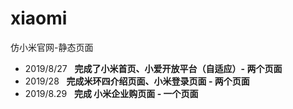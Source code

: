 # xiaomi
仿小米官网-静态页面


 + 2019/8/27 &nbsp;
  **完成了小米首页、小爱开放平台（自适应）- 两个页面**
 + 2019/28 &nbsp;
  **完成米环四介绍页面、小米登录页面  -  两个页面** 
+ 2019/8.29 &nbsp;
 **完成 小米企业购页面  - 一个页面**



